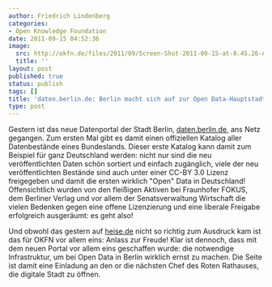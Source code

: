 ```yaml
---
author: Friedrich Lindenberg
categories:
- Open Knowledge Foundation
date: 2011-09-15 04:52:36
image:
  src: http://okfn.de/files/2011/09/Screen-Shot-2011-09-15-at-8.45.26-AM-1024x544.png
  title: ''
layout: post
published: true
status: publish
tags: []
title: 'daten.berlin.de: Berlin macht sich auf zur Open Data-Hauptstadt'
type: post
---
```


Gestern ist das neue Datenportal der Stadt Berlin, [daten.berlin.de](http://daten.berlin.de/), ans Netz gegangen. Zum ersten Mal gibt es damit einen offiziellen Katalog aller Datenbestände eines Bundeslands. Dieser erste Katalog kann damit zum Beispiel für ganz Deutschland werden: nicht nur sind die neu veröffentlichten Daten schön sortiert und einfach zugänglich, viele der neu veröffentlichten Bestände sind auch unter einer CC-BY 3.0 Lizenz freigegeben und damit die ersten wirklich "Open" Data in Deutschland! Offensichtlich wurden von den fleißigen Aktiven bei Fraunhofer FOKUS, dem Berliner Verlag und vor allem der Senatsverwaltung Wirtschaft die vielen Bedenken gegen eine offene Lizenzierung und eine liberale Freigabe erfolgreich ausgeräumt: es geht also!

Und obwohl das gestern auf [heise.de](http://www.heise.de/newsticker/meldung/Open-Data-Portal-Berlin-eroeffnet-1342810.html) nicht so richtig zum Ausdruck kam ist das für OKFN vor allem eins: Anlass zur Freude! Klar ist dennoch, dass mit dem neuen Portal vor allem eins geschaffen wurde: die notwendige Infrastruktur, um bei Open Data in Berlin wirklich ernst zu machen. Die Seite ist damit eine Einladung an den or die nächsten Chef des Roten Rathauses, die digitale Stadt zu öffnen.